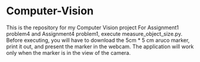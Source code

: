 # Computer-Vision
This is the repository for my Computer Vision project
For Assignment1 problem4 and Assignment4 problem1, execute measure_object_size.py. Before executing, you will have to download the 5cm * 5 cm aruco marker, print it out, and present the marker in the webcam. The application will work only when the marker is in the view of the camera. 
